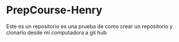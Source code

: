 # PrepCourse-Henry
Este es un repositorio es una prueba de como crear un repositorio y clonarlo desde mi computadora a git hub

